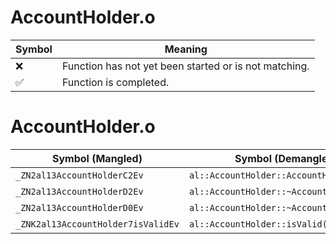 # AccountHolder.o
| Symbol | Meaning 
| ------------- | ------------- 
| :x: | Function has not yet been started or is not matching. 
| :white_check_mark: | Function is completed. 


# AccountHolder.o
| Symbol (Mangled) | Symbol (Demangled) | Decompiled? |
| ------------- |  ------------- | ------------- |
| `_ZN2al13AccountHolderC2Ev` | `al::AccountHolder::AccountHolder(void)` | :white_check_mark: |
| `_ZN2al13AccountHolderD2Ev` | `al::AccountHolder::~AccountHolder()` | :white_check_mark: |
| `_ZN2al13AccountHolderD0Ev` | `al::AccountHolder::~AccountHolder()` | :white_check_mark: |
| `_ZNK2al13AccountHolder7isValidEv` | `al::AccountHolder::isValid(void)const` | :white_check_mark: |
